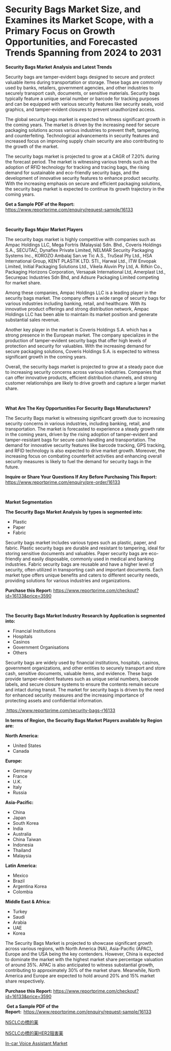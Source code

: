 <p><h1>Security Bags Market Size, and Examines its Market Scope, with a Primary Focus on Growth Opportunities, and Forecasted Trends Spanning from 2024 to 2031</h1></p><p><strong>Security Bags Market Analysis and Latest Trends</strong></p>
<p><p>Security bags are tamper-evident bags designed to secure and protect valuable items during transportation or storage. These bags are commonly used by banks, retailers, government agencies, and other industries to securely transport cash, documents, or sensitive materials. Security bags typically feature a unique serial number or barcode for tracking purposes and can be equipped with various security features like security seals, void graphics, and tamper-evident closures to prevent unauthorized access.</p><p>The global security bags market is expected to witness significant growth in the coming years. The market is driven by the increasing need for secure packaging solutions across various industries to prevent theft, tampering, and counterfeiting. Technological advancements in security features and increased focus on improving supply chain security are also contributing to the growth of the market.</p><p>The security bags market is projected to grow at a CAGR of 7.20% during the forecast period. The market is witnessing various trends such as the adoption of RFID technology for tracking and tracing bags, the rising demand for sustainable and eco-friendly security bags, and the development of innovative security features to enhance product security. With the increasing emphasis on secure and efficient packaging solutions, the security bags market is expected to continue its growth trajectory in the coming years.</p></p>
<p><strong>Get a Sample PDF of the Report:&nbsp;</strong> <a href="https://www.reportprime.com/enquiry/request-sample/16133">https://www.reportprime.com/enquiry/request-sample/16133</a></p>
<p>&nbsp;</p>
<p><strong>Security Bags Major Market Players</strong></p>
<p><p>The security bags market is highly competitive with companies such as Ampac Holdings LLC, Mega Fortris (Malaysia) Sdn. Bhd., Coveris Holdings S.A., SECUTAC, Dynaflex Private Limited, NELMAR Security Packaging Systems Inc., KOROZO Ambalaj San.ve Tic A.S., TruSeal Pty Ltd., HSA International Group, KENT PLASTIK LTD. STI., Harwal Ltd., ITW Envopak Limited, Initial Packaging Solutions Ltd., Vikela Aluvin Pty Ltd, A. Rifkin Co., Packaging Horizons Corporation, Versapak International Ltd, Amerplast Ltd., Securepac Industries Sdn Bhd, and Adsure Packaging Limited competing for market share.</p><p>Among these companies, Ampac Holdings LLC is a leading player in the security bags market. The company offers a wide range of security bags for various industries including banking, retail, and healthcare. With its innovative product offerings and strong distribution network, Ampac Holdings LLC has been able to maintain its market position and generate substantial sales revenue.</p><p>Another key player in the market is Coveris Holdings S.A. which has a strong presence in the European market. The company specializes in the production of tamper-evident security bags that offer high levels of protection and security for valuables. With the increasing demand for secure packaging solutions, Coveris Holdings S.A. is expected to witness significant growth in the coming years.</p><p>Overall, the security bags market is projected to grow at a steady pace due to increasing security concerns across various industries. Companies that can offer innovative products, efficient distribution channels, and strong customer relationships are likely to drive growth and capture a larger market share.</p></p>
<p>&nbsp;</p>
<p><strong>What Are The Key Opportunities For Security Bags Manufacturers?</strong></p>
<p><p>The Security Bags market is witnessing significant growth due to increasing security concerns in various industries, including banking, retail, and transportation. The market is forecasted to experience a steady growth rate in the coming years, driven by the rising adoption of tamper-evident and tamper-resistant bags for secure cash handling and transportation. The demand for innovative security features like barcode tracking, GPS tracking, and RFID technology is also expected to drive market growth. Moreover, the increasing focus on combating counterfeit activities and enhancing overall security measures is likely to fuel the demand for security bags in the future.</p></p>
<p><strong>Inquire or Share Your Questions If Any Before Purchasing This Report:</strong> <a href="https://www.reportprime.com/enquiry/pre-order/16133">https://www.reportprime.com/enquiry/pre-order/16133</a></p>
<p>&nbsp;</p>
<p><strong>Market Segmentation</strong></p>
<p><strong>The Security Bags Market Analysis by types is segmented into:</strong></p>
<p><ul><li>Plastic</li><li>Paper</li><li>Fabric</li></ul></p>
<p><p>Security bags market includes various types such as plastic, paper, and fabric. Plastic security bags are durable and resistant to tampering, ideal for storing sensitive documents and valuables. Paper security bags are eco-friendly and easily disposable, commonly used in medical and banking industries. Fabric security bags are reusable and have a higher level of security, often utilized in transporting cash and important documents. Each market type offers unique benefits and caters to different security needs, providing solutions for various industries and organizations.</p></p>
<p><strong>Purchase this Report:&nbsp;</strong><a href="https://www.reportprime.com/checkout?id=16133&price=3590">https://www.reportprime.com/checkout?id=16133&price=3590</a></p>
<p>&nbsp;</p>
<p><strong>The Security Bags Market Industry Research by Application is segmented into:</strong></p>
<p><ul><li>Financial Institutions</li><li>Hospitals</li><li>Casinos</li><li>Government Organisations</li><li>Others</li></ul></p>
<p><p>Security bags are widely used by financial institutions, hospitals, casinos, government organizations, and other entities to securely transport and store cash, sensitive documents, valuable items, and evidence. These bags provide tamper-evident features such as unique serial numbers, barcode labels, and secure closure systems to ensure the contents remain secure and intact during transit. The market for security bags is driven by the need for enhanced security measures and the increasing importance of protecting assets and confidential information.</p></p>
<p><a href="https://www.reportprime.com/security-bags-r16133">&nbsp;https://www.reportprime.com/security-bags-r16133</a></p>
<p><strong>In terms of Region, the Security Bags Market Players available by Region are:</strong></p>
<p>
    <p> <strong> North America: </strong>
        <ul>
            <li>United States</li>
            <li>Canada</li>
        </ul>
        </p> 
    <p> <strong> Europe: </strong>
        <ul>
            <li>Germany</li>
            <li>France</li>
            <li>U.K.</li>
            <li>Italy</li>
            <li>Russia</li>
        </ul>
        </p> 
    <p> <strong> Asia-Pacific: </strong>
        <ul>
            <li>China</li>
            <li>Japan</li>
            <li>South Korea</li>
            <li>India</li>
            <li>Australia</li>
            <li>China Taiwan</li>
            <li>Indonesia</li>
            <li>Thailand</li>
            <li>Malaysia</li>
        </ul>
        </p> 
    <p> <strong> Latin America: </strong>
        <ul>
            <li>Mexico</li>
            <li>Brazil</li>
            <li>Argentina Korea</li>
            <li>Colombia</li>
        </ul>
        </p> 
    <p> <strong> Middle East & Africa: </strong>
        <ul>
            <li>Turkey</li>
            <li>Saudi</li>
            <li>Arabia</li>
            <li>UAE</li>
            <li>Korea</li>
        </ul>
    </p>
    </p>
<p><p>The Security Bags Market is projected to showcase significant growth across various regions, with North America (NA), Asia-Pacific (APAC), Europe and the USA being the key contenders. However, China is expected to dominate the market with the highest market share percentage valuation of around 35%. APAC is also anticipated to witness substantial growth, contributing to approximately 30% of the market share. Meanwhile, North America and Europe are expected to hold around 20% and 15% market share respectively.</p></p>
<p><strong>Purchase this Report: </strong><a href="https://www.reportprime.com/checkout?id=16133&price=3590">https://www.reportprime.com/checkout?id=16133&price=3590</a></p>
<p>&nbsp;<strong>Get a Sample PDF of the Report:&nbsp;&nbsp;</strong><a href="https://www.reportprime.com/enquiry/request-sample/16133">https://www.reportprime.com/enquiry/request-sample/16133</a></p>
<p><strong></strong></p>
<p><p><a href="https://github.com/tanyaali3/Market-Research-Report-List-1/blob/main/635444682696.md">NSCLCの標的薬</a></p><p><a href="https://github.com/DwightHuels1/Market-Research-Report-List-1/blob/main/134977082697.md">NSCLCの標的薬HER2阻害薬</a></p><p><a href="https://view.publitas.com/reportprime-1/in-car-voice-assistant-market-size-reveals-the-best-marketing-channels-in-global-industry/">In-car Voice Assistant Market</a></p></p>
